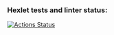### Hexlet tests and linter status:
[![Actions Status](https://github.com/kpako3rbp/fullstack-javascript-project-6/actions/workflows/hexlet-check.yml/badge.svg)](https://github.com/kpako3rbp/fullstack-javascript-project-6/actions)